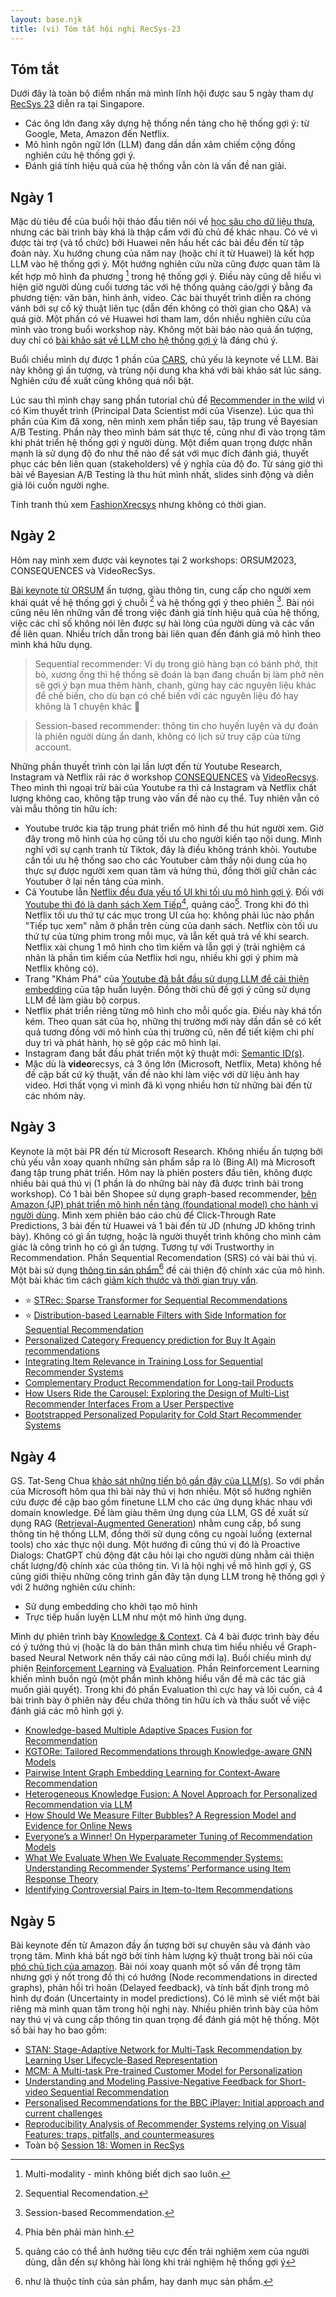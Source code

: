 ```yaml
---
layout: base.njk
title: (vi) Tóm tắt hội nghị RecSys-23
---
```


## Tóm tắt
Dưới đây là toàn bộ điểm nhấn mà mình lĩnh hội được sau 5 ngày tham dự [RecSys 23](https://recsys.acm.org/recsys23/) diễn ra tại Singapore.
- Các ông lớn đang xây dựng hệ thống nền tảng cho hệ thống gợi ý: từ Google, Meta, Amazon đến Netflix.
- Mô hình ngôn ngữ lớn (LLM) đang dần dần xâm chiếm cộng đồng nghiên cứu hệ thống gợi ý.
- Đánh giá tính hiệu quả của hệ thống vẫn còn là vấn đề nan giải.
## Ngày 1

Mặc dù tiêu đề của buổi hội thảo đầu tiên nói về [học sâu cho dữ liệu thưa](https://dlp4rec.github.io/), nhưng các bài trình bày khá là thập cẩm với đủ chủ đề khác nhau. Có vẻ vì được tài trợ (và tổ chức) bởi Huawei nên hầu hết các bài đều đến từ tập đoàn này. Xu hướng chung của năm nay (hoặc chí ít từ Huawei) là kết hợp LLM vào hệ thống gợi ý. Một hướng nghiên cứu nữa cũng được quan tâm là kết hợp mô hình đa phương [^5] trong hệ thống gợi ý. Điều này cũng dễ hiểu vì hiện giờ người dùng cuối tương tác với hệ thống quảng cáo/gợi ý bằng đa phương tiện: văn bản, hình ảnh, video. Các bài thuyết trình diễn ra chóng vánh bởi sự cố kỹ thuật liên tục (dẫn đến không có thời gian cho Q&A) và quá giờ. Một phần có vẻ Huawei hơi tham lam, dồn nhiều nghiên cứu của mình vào trong buổi workshop này. Không một bài báo nào quá ấn tượng, duy chỉ có [bài khảo sát về LLM cho hệ thống gợi ý](https://github.com/CHIANGEL/Awesome-LLM-for-RecSys) là đáng chú ý.

Buổi chiều mình dự được 1 phần của [CARS](https://cars-workshops.com/), chủ yếu là keynote về LLM. Bài này không gì ấn tượng, và trùng nội dung kha khá với bài khảo sát lúc sáng. Nghiên cứu đề xuất cũng không quá nổi bật.

Lúc sau thì mình chạy sang phần tutorial chủ đề [Recommender in the wild](https://github.com/recs-in-the-wild/recsys23-tutorial) vì có Kim thuyết trình (Principal Data Scientist mới của Visenze). Lúc qua thì phần của Kim đã xong, nên mình xem phần tiếp sau, tập trung về Bayesian A/B Testing. Phần này theo mình bám sát thực tế, cũng như đi vào trọng tâm khi phát triển hệ thống gợi ý người dùng. Một điểm quan trọng được nhấn mạnh là sử dụng độ đo như thế nào để sát với mục đích đánh giá, thuyết phục các bên liên quan (stakeholders) về ý nghĩa của độ đo. Từ sáng giờ thì bài về Bayesian A/B Testing là thu hút mình nhất, slides sinh động và diễn giả lôi cuốn người nghe.

Tính tranh thủ xem [FashionXrecsys](https://fashionxrecsys.github.io/fashionxrecsys-2023/) nhưng không có thời gian.

[^5]: Multi-modality - mình không biết dịch sao luôn. 
## Ngày 2
Hôm nay mình xem được vài keynotes tại 2 workshops: ORSUM2023, CONSEQUENCES và VideoRecSys.

[Bài keynote từ ORSUM](https://web-ainf.aau.at/pub/jannach/slides/ORSUM2023-Keynote.pdf) ấn tượng, giàu thông tin, cung cấp cho người xem khái quát về hệ thống gợi ý chuỗi [^6] và hệ thống gợi ý theo phiên [^7]. Bài nói cũng nêu lên những vấn đề trong việc đánh giá tính hiệu quả của hệ thống, việc các chỉ số không nói lên được sự hài lòng của người dùng và các vấn đề liên quan. Nhiều trích dẫn trong bài liên quan đến đánh giá mô hình theo mình khá hữu dụng.

> Sequential recommender: Ví dụ trong giỏ hàng bạn có bánh phở, thịt bò, xương ống thì hệ thống sẽ đoán là bạn đang chuẩn bị làm phở nên sẽ gợi ý bạn mua thêm hành, chanh, gừng hay các nguyên liệu khác để chế biến, cho dù bạn có chế biến với các nguyên liệu đó hay không là 1 chuyện khác 🤣

> Session-based recommender: thông tin cho huyến luyện và dự đoán là phiên người dùng ẩn danh, không có lịch sử truy cập của từng account. 

Những phần thuyết trình còn lại lần lượt đến từ Youtube Research, Instagram và Netflix rải rác ở workshop [CONSEQUENCES](https://www.youtube.com/watch?v=WRRnsZfcQ9g&ab_channel=CONSEQUENCESRecSysWorkshop) và [VideoRecsys](https://videorecsys.com/). Theo mình thì ngoại trừ bài của Youtube ra thì cả Instagram và Netflix chất lượng không cao, không tập trung vào vấn đề nào cụ thể. Tuy nhiên vẫn có vài mẫu thông tin hữu ích:
- Youtube trước kia tập trung phát triển mô hình để thu hút người xem. Giờ đây trong mô hình của họ cũng tối ưu cho người kiến tạo nội dung. Mình nghĩ với sự cạnh tranh từ Tiktok, đây là điều không tránh khỏi. Youtube cần tối ưu hệ thống sao cho các Youtuber cảm thấy nội dung của họ thực sự được người xem quan tâm và hứng thú, đồng thời giữ chân các Youtuber ở lại nền tảng của mình.
- Cả Youtube lẫn [Netflix đều đưa yếu tố UI khi tối ưu mô hình gợi ý](https://videorecsys.com/slides/mark_talk3.pdf). Đối với [Youtube thì đó là danh sách Xem Tiếp](https://videorecsys.com/slides/lukasz_keynote.pdf)[^1], quảng cáo[^2]. Trong khi đó thì Netflix tối ưu thứ tự các mục trong UI của họ: không phải lúc nào phần "Tiếp tục xem" nằm ở phần trên cùng của danh sách. Netflix còn tối ưu thứ tự của từng phim trong mỗi mục, và lẫn kết quả trả về khi search. Netflix xài chung 1 mô hình cho tìm kiếm và lẫn gợi ý (trải nghiệm cá nhân là phần tìm kiếm của Netflix hơi ngu, nhiều khi gợi ý phim mà Netflix không có).
- Trang "Khám Phá" của [Youtube đã bắt đầu sử dụng LLM để cải thiện embedding](https://arxiv.org/pdf/2305.15498.pdf) của tập huấn luyện. Đồng thời chủ đề gợi ý cũng sử dụng LLM để làm giàu bộ corpus.
- Netflix phát triển riêng từng mô hình cho mỗi quốc gia. Điều này khá tốn kém. Theo quan sát của họ, những thị trường mới này dần dần sẽ có kết quả tương đồng với mô hình của thị trường cũ, nên để tiết kiệm chi phí duy trì và phát hành, họ sẽ gộp các mô hình lại.
- Instagram đang bắt đầu phát triển một kỹ thuật mới: [Semantic ID(s)](https://videorecsys.com/slides/thomas_talk1.pdf).
- Mặc dù là **video**recsys, cả 3 ông lớn (Microsoft, Netflix, Meta) không hề đề cập bất cứ kỹ thuật, vấn đề nào khi làm việc với dữ liệu ảnh hay video. Hơi thất vọng vì mình đã kì vọng nhiều hơn từ những bài đến từ các nhóm này. 

[^1]: Phía bên phải màn hình.
[^2]: quảng cáo có thể ảnh hưởng tiêu cực đến trải nghiệm xem của người dùng, dẫn đến sự không hài lòng khi trải nghiệm hệ thống gợi ý
[^6]: Sequential Recomendation.
[^7]: Session-based Recommendation.
## Ngày 3
Keynote là một bài PR đến từ Microsoft Research. Không nhiều ấn tượng bởi chủ yếu vẫn xoay quanh những sản phẩm sắp ra lò (Bing AI) mà Microsoft đang tập trung phát triển. Hôm nay là phiên posters đầu tiên, không được nhiều bài quá thú vị (1 phần là do những bài này đã được trình bài trong workshop). Có 1 bài bên Shopee sử dụng graph-based recommender, [bên Amazon (JP) phát triển mô hình nền tảng (foundational model) cho hành vi người dùng](https://www.amazon.science/publications/mcm-a-multi-task-pre-trained-customer-model-for-personalization). Mình xem phiên báo cáo chủ để Click-Through Rate Predictions, 3 bài đến từ Huawei và 1 bài đến từ JD (nhưng JD không trình bày). Không có gì ấn tượng, hoặc là người thuyết trình không cho mình cảm giác là công trình họ có gì ấn tượng. Tương tự với Trustworthy in Recommendation. Phần Sequential Recomendation (SRS) có vài bài thú vị. Một bài sử dụng [thông tin sản phẩm](https://dl.acm.org/doi/10.1145/3604915.3610643)[^3] đề cải thiện độ chính xác của mô hình. Một bài khác tìm cách [giảm kích thước và thời gian truy vấn](https://dl.acm.org/doi/10.1145/3604915.3608779).
- ⭐ [STRec: Sparse Transformer for Sequential Recommendations](https://dl.acm.org/doi/10.1145/3604915.3608779)
- ⭐ [Distribution-based Learnable Filters with Side Information for Sequential Recommendation](https://dl.acm.org/doi/10.1145/3604915.3608782)
- [Personalized Category Frequency prediction for Buy It Again recommendations](https://dl.acm.org/doi/abs/10.1145/3604915.3608822)
- [Integrating Item Relevance in Training Loss for Sequential Recommender Systems](https://dl.acm.org/doi/10.1145/3604915.3610643)
- [Complementary Product Recommendation for Long-tail Products](https://dl.acm.org/doi/10.1145/3604915.3608864)
- [How Users Ride the Carousel: Exploring the Design of Multi-List Recommender Interfaces From a User Perspective](https://dl.acm.org/doi/10.1145/3604915.3610638)
- [Bootstrapped Personalized Popularity for Cold Start Recommender Systems](https://dl.acm.org/doi/10.1145/3604915.3608820)

[^3]: như là thuộc tính của sản phẩm, hay danh mục sản phẩm.
## Ngày 4
GS. Tat-Seng Chua [khảo sát những tiến bộ gần đây của LLM(s)](https://drive.google.com/file/d/1-CcNK_2UXNrJ_MGEBURBvLe7Alh-dcPD/view). So với phần của Microsoft hôm qua thì bài này thú vị hơn nhiều. Một số hướng nghiên cứu được đề cập bao gồm finetune LLM cho các ứng dụng khác nhau với domain knowledge. Để làm giàu thêm ứng dụng của LLM, GS đề xuất sử dụng RAG ([Retrieval-Augmented Generation](https://research.ibm.com/blog/retrieval-augmented-generation-RAG)) nhằm cung cấp, bổ sung thông tin hệ thống LLM, đồng thời sử dụng công cụ ngoài luồng (external tools) cho xác thực nội dung. Một hướng đi cũng thú vị đó là Proactive Dialogs: ChatGPT chủ động đặt câu hỏi lại cho người dùng nhằm cải thiện chất lượng/độ chính xác của thông tin. Vì là hội nghị về mô hình gợi ý, GS cũng giới thiệu những công trình gần đây tận dụng LLM trong hệ thống gợi ý với 2 hướng nghiên cứu chính:
- Sử dụng embedding cho khởi tạo mô hình
- Trực tiếp huấn luyện LLM như một mô hình ứng dụng.

Mình dự phiên trình bày [Knowledge & Context](https://recsys.acm.org/recsys23/session-8/). Cả 4 bài được trình bày đều có ý tưởng thú vị (hoặc là do bản thân mình chưa tìm hiểu nhiều về Graph-based Neural Network nên thấy cái nào cũng mới lạ). Buồi chiều mình dự phiên [Reinforcement Learning](https://recsys.acm.org/recsys23/session-10/) và [Evaluation](https://recsys.acm.org/recsys23/session-12/). Phần Reinforcement Learning khiến mình buồn ngủ (một phần mình không hiểu vấn đề mà các tác giả muốn giải quyết). Trong khi đó phần Evaluation thì cực hay và lôi cuốn, cả 4 bài trình bày ở phiên này đều chứa thông tin hữu ích và thấu suốt về việc đánh giá các mô hình gợi ý.
- [Knowledge-based Multiple Adaptive Spaces Fusion for Recommendation](https://dl.acm.org/doi/10.1145/3604915.3608787)
- [KGTORe: Tailored Recommendations through Knowledge-aware GNN Models](https://dl.acm.org/doi/10.1145/3604915.3608804)
- [Pairwise Intent Graph Embedding Learning for Context-Aware Recommendation](https://dl.acm.org/doi/10.1145/3604915.3608815)
- [Heterogeneous Knowledge Fusion: A Novel Approach for Personalized Recommendation via LLM](https://dl.acm.org/doi/10.1145/3604915.3608874)
- [How Should We Measure Filter Bubbles? A Regression Model and Evidence for Online News](https://dl.acm.org/doi/10.1145/3604915.3608805)
- [Everyone’s a Winner! On Hyperparameter Tuning of Recommendation Models](https://dl.acm.org/doi/10.1145/3604915.3609488) 
- [What We Evaluate When We Evaluate Recommender Systems: Understanding Recommender Systems’ Performance using Item Response Theory](https://dl.acm.org/doi/10.1145/3604915.3608809)
- [Identifying Controversial Pairs in Item-to-Item Recommendations](https://dl.acm.org/doi/10.1145/3604915.3608871)
## Ngày 5
Bài keynote đến từ Amazon đầy ấn tượng bởi sự chuyên sâu và đánh vào trọng tâm. Mình khá bất ngờ bởi tính hàm lượng kỹ thuật trong bài nói của [phó chủ tịch của amazon](https://en.wikipedia.org/wiki/Rajeev_Rastogi). Bài nói xoay quanh một số vấn đề trọng tâm nhưng gợi ý nốt trong đồ thị có hướng (Node recommendations in directed graphs), phản hồi trì hoãn (Delayed feedback), và tính bất định trong mô hình dự đoán (Uncertainty in model predictions). Có lẽ mình sẽ viết một bài riêng mà mình quan tâm trong hội nghị này. Nhiều phiên trình bày của hôm nay thú vị và cung cấp thông tin quan trọng để đánh giá một hệ thống. Một số bài hay ho bao gồm:
- [STAN: Stage-Adaptive Network for Multi-Task Recommendation by Learning User Lifecycle-Based Representation](https://dl.acm.org/doi/10.1145/3604915.3608796)
- [MCM: A Multi-task Pre-trained Customer Model for Personalization](https://dl.acm.org/doi/10.1145/3604915.3608868)
- [Understanding and Modeling Passive-Negative Feedback for Short-video Sequential Recommendation](https://dl.acm.org/doi/10.1145/3604915.3608814)
- [Personalised Recommendations for the BBC iPlayer: Initial approach and current challenges](https://dl.acm.org/doi/10.1145/3604915.3608867)
- [Reproducibility Analysis of Recommender Systems relying on Visual Features: traps, pitfalls, and countermeasures](https://dl.acm.org/doi/pdf/10.1145/3604915.3609492)
- Toàn bộ [Session 18: Women in RecSys](https://recsys.acm.org/recsys23/session-18/)
